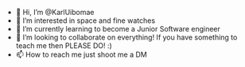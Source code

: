 - 👋 Hi, I’m @KarlUibomae
- 👀 I’m interested in space and fine watches
- 🌱 I’m currently learning to become a Junior Software engineer
- 💞️ I’m looking to collaborate on everything! If you have something to teach me then PLEASE DO! :)
- 📫 How to reach me just shoot me a DM

<!---
KarlUibomae/KarlUibomae is a ✨ special ✨ repository because its `README.md` (this file) appears on your GitHub profile.
You can click the Preview link to take a look at your changes.
--->
